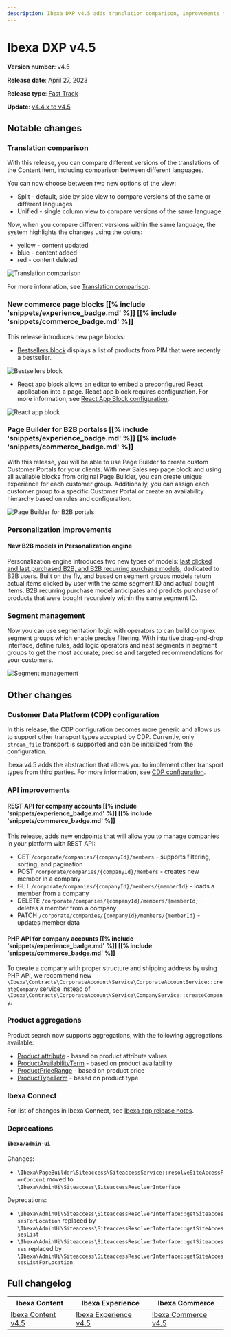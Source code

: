```yaml
---
description: Ibexa DXP v4.5 adds translation comparison, improvements to Customer Portal, Ibexa Commerce and Personalization.
---
```


# Ibexa DXP v4.5

**Version number**: v4.5

**Release date**: April 27, 2023

**Release type**: [Fast Track](https://support.ibexa.co/Public/service-life)

**Update**: [v4.4.x to v4.5](https://doc.ibexa.co/en/latest/update_and_migration/from_4.4/update_from_4.4/)

## Notable changes

### Translation comparison

With this release, you can compare different versions of the translations of the Content item, including comparison between different languages. 

You can now choose between two new options of the view:

- Split - default, side by side view to compare versions of the same or different languages
- Unified - single column view to compare versions of the same language

Now, when you compare different versions within the same language, the system highlights the changes using the colors:

- yellow - content updated
- blue - content added
- red - content deleted

![Translation comparison](img/4.5_comparison_view.png "Translation comparison")

For more information, see [Translation comparison](https://doc.ibexa.co/projects/userguide/en/master/content_management/translate_content/#translation-comparison).

### New commerce page blocks [[% include 'snippets/experience_badge.md' %]] [[% include 'snippets/commerce_badge.md' %]]

This release introduces new page blocks:

- [Bestsellers block](https://doc.ibexa.co/projects/userguide/en/4.5/content_management/block_reference/#bestsellers-block) displays a list of products from PIM that were recently a bestseller.

![Bestsellers block](img/4.5_bestsellers_block.png "Bestsellers block")

- [React app block](https://doc.ibexa.co/projects/userguide/en/4.5/content_management/pages/#react-app-block) allows an editor to embed a preconfigured React application into a page. React app block requires configuration. For more information, see [React App Block configuration](https://doc.ibexa.co/projects/userguide/en/4.5/content_management/pages/react_app_block/#react-app-block-configuration).

![React app block](img/4.5_react_app_block.png "React app block")

### Page Builder for B2B portalss [[% include 'snippets/experience_badge.md' %]] [[% include 'snippets/commerce_badge.md' %]]

With this release, you will be able to use Page Builder to create custom Customer Portals for your clients. 
With new Sales rep page block and using all available blocks from original Page Builder, you can create unique experience for each customer group.
Additionally, you can assign each customer group to a specific Customer Portal or create an availability hierarchy based on rules and configuration.

![Page Builder for B2B portals](img/4.5_page_builder_b2b.png "Page Builder for B2B portals")

### Personalization improvements

#### New B2B models in Personalization engine

Personalization engine introduces two new types of models: [last clicked and last purchased B2B, and B2B recurring purchase models](https://doc.ibexa.co/projects/userguide/en/master/personalization/recommendation_models/#b2b-model), dedicated to B2B users.
Built on the fly, and based on segment groups models return actual items clicked by user with the same segment ID and actual bought items.
B2B recurring purchase model anticipates and predicts purchase of products that were bought recursively within the same segment ID.

### Segment management

Now you can use segmentation logic with operators to can build complex segment groups which enable precise filtering.
With intuitive drag-and-drop interface, define rules, add logic operators and nest segments in segment 
groups to get the most accurate, precise and targeted recommendations for your customers.

![Segment management](img/4.5_segment_management.png "Segment management logic")

## Other changes

### Customer Data Platform (CDP) configuration
 
In this release, the CDP configuration becomes more generic
and allows us to support other transport types accepted by CDP.
Currently, only `stream_file` transport is supported and can be initialized from the configuration.

Ibexa v4.5 adds the abstraction that allows you to implement other transport types from third parties.
For more information, see [CDP configuration](https://doc.ibexa.co/en/4.5/cdp/cdp_activation/#configuration).

### API improvements

#### REST API for company accounts [[% include 'snippets/experience_badge.md' %]] [[% include 'snippets/commerce_badge.md' %]]

This release, adds new endpoints that will allow you to manage companies in your platform with REST API:

- GET  `/corporate/companies/{companyId}/members` - supports filtering, sorting, and pagination
- POST `/corporate/companies/{companyId}/members` - creates new member in a company
- GET `/corporate/companies/{companyId}/members/{memberId}` - loads a member from a company
- DELETE  `/corporate/companies/{companyId}/members/{memberId}` - deletes a member from a company
- PATCH `/corporate/companies/{companyId}/members/{memberId}` - updates member data

#### PHP API for company accounts [[% include 'snippets/experience_badge.md' %]] [[% include 'snippets/commerce_badge.md' %]]

To create a company with proper structure and shipping address by using PHP API, we recommend new
`\Ibexa\Contracts\CorporateAccount\Service\CorporateAccountService::createCompany` service instead of
`\Ibexa\Contracts\CorporateAccount\Service\CompanyService::createCompany`.


### Product aggregations

Product search now supports aggregations, with the following aggregations available:

- [Product attribute](https://doc.ibexa.co/en/4.5/search/aggregation_reference/product_attribute_aggregations/) - based on product attribute values
- [ProductAvailabilityTerm](https://doc.ibexa.co/en/4.5/search/aggregation_reference/productavailabilityterm_aggregation/) - based on product availability
- [ProductPriceRange](https://doc.ibexa.co/en/4.5/search/aggregation_reference/productpricerange_aggregation/) - based on product price
- [ProductTypeTerm](https://doc.ibexa.co/en/4.5/search/aggregation_reference/producttypeterm_aggregation/) - based on product type

### Ibexa Connect

For list of changes in Ibexa Connect, see [Ibexa app release notes](https://doc.ibexa.co/projects/connect/en/latest/general/ibexa_app_release_notes/).

### Deprecations

#### `ibexa/admin-ui`

Changes:

- `\Ibexa\PageBuilder\Siteaccess\SiteaccessService::resolveSiteAccessForContent` moved to `\Ibexa\AdminUi\Siteaccess\SiteaccessResolverInterface`

Deprecations:

- `\Ibexa\AdminUi\Siteaccess\SiteaccessResolverInterface::getSiteaccessesForLocation`
  replaced by `\Ibexa\AdminUi\Siteaccess\SiteaccessResolverInterface::getSiteAccessesList`
- `\Ibexa\AdminUi\Siteaccess\SiteaccessResolverInterface::getSiteaccesses` replaced by `\Ibexa\AdminUi\Siteaccess\SiteaccessResolverInterface::getSiteAccessesListForLocation`

## Full changelog

| Ibexa Content          | Ibexa Experience          | Ibexa Commerce          |
|------------------------|---------------------------|-------------------------|
| [Ibexa Content v4.5]() | [Ibexa Experience v4.5]() | [Ibexa Commerce v4.5]() |
